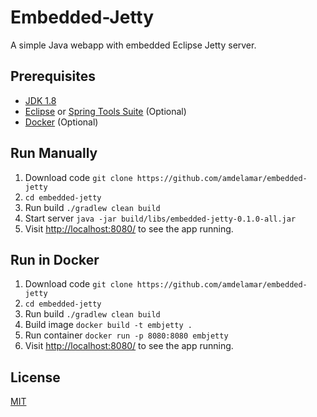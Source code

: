 # Embedded-Jetty

A simple Java webapp with embedded Eclipse Jetty server.

## Prerequisites

* [JDK 1.8](https://www.java.com/en/download/faq/develop.xml)
* [Eclipse](https://eclipse.org/downloads/) or [Spring Tools Suite](https://spring.io/tools) (Optional)
* [Docker](https://docs.docker.com/engine/installation/) (Optional)

## Run Manually

1. Download code `git clone https://github.com/amdelamar/embedded-jetty`
1. `cd embedded-jetty`
1. Run build `./gradlew clean build`
1. Start server `java -jar build/libs/embedded-jetty-0.1.0-all.jar`
1. Visit [http://localhost:8080/](http://localhost:8080/) to see the app running.

## Run in Docker

1. Download code `git clone https://github.com/amdelamar/embedded-jetty`
1. `cd embedded-jetty`
1. Run build `./gradlew clean build`
1. Build image `docker build -t embjetty .`
1. Run container `docker run -p 8080:8080 embjetty`
1. Visit [http://localhost:8080/](http://localhost:8080/) to see the app running.

## License

[MIT](/LICENSE)
